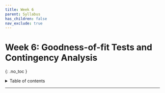 ```yaml
---
title: Week 6
parent: Syllabus
has_children: false
nav_exclude: true
---
```


# Week 6: Goodness-of-fit Tests and Contingency Analysis
{: .no_toc }

<details closed markdown="block">
  <summary>
    Table of contents
  </summary>
  {: .text-delta }
1. TOC
{:toc}
</details>

---

<!-- ########################################################################### -->

<!-- # Class - Monday, Oct. 4

<details closed markdown="block">
  <summary>Details</summary>



</details> -->

<!-- ########################################################################### -->

<!-- ########################################################################### -->

<!-- # Class - Thursday, Oct. 7

<details closed markdown="block">
  <summary>Details</summary>

</details> -->

<!-- ########################################################################### -->

<!-- ########################################################################### -->

<!-- # Recitation - Friday, Oct. 8

<details closed markdown="block">
  <summary>Details</summary>

</details> -->

<!-- ########################################################################### -->
